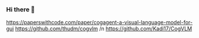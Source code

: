 ### Hi there 👋

https://paperswithcode.com/paper/cogagent-a-visual-language-model-for-gui
https://github.com/thudm/cogvlm /n
https://github.com/Kadi17/CogVLM
<!--
**Kadi17/Kadi17** is a ✨ _special_ ✨ repository because its `README.md` (this file) appears on your GitHub profile.

Here are some ideas to get you started:

- 🔭 I’m currently working on ...
- 🌱 I’m currently learning ...
- 👯 I’m looking to collaborate on ...
- 🤔 I’m looking for help with ...
- 💬 Ask me about ...
- 📫 How to reach me: ...
- 😄 Pronouns: ...
- ⚡ Fun fact: ...
-->
